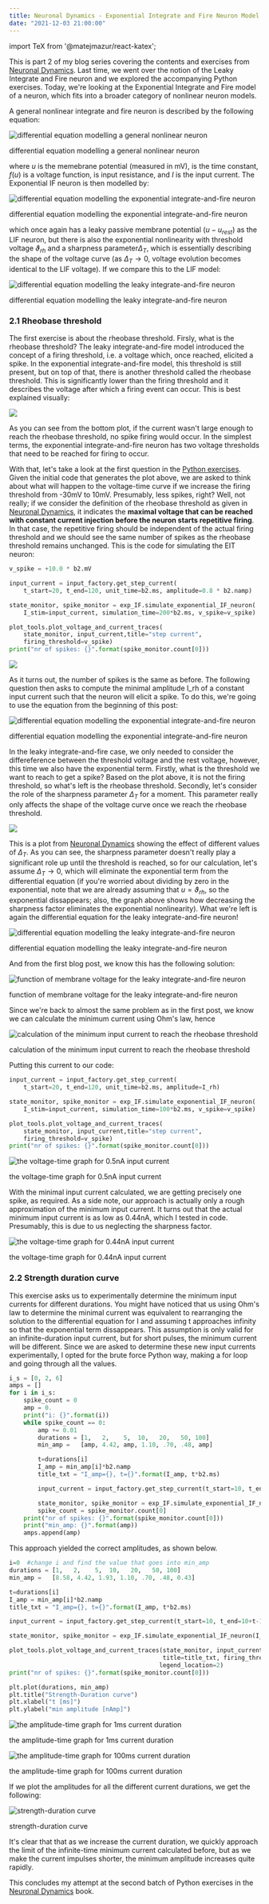 ```yaml
---
title: Neuronal Dynamics - Exponential Integrate and Fire Neuron Model
date: "2021-12-03 21:00:00"
---
```

import TeX from '@matejmazur/react-katex';


This is part 2 of my blog series covering the contents and exercises from [Neuronal Dynamics](https://neuronaldynamics.epfl.ch/). Last time, we went over the notion of the Leaky Integrate and Fire neuron and we explored the accompanying Python exercises. Today, we're looking at the Exponential Integrate and Fire model of a neuron, which fits into a broader category of nonlinear neuron models.

A general nonlinear integrate and fire neuron is described by the following equation:

![differential equation modelling a general nonlinear neuron](./nonlinear.png)

differential equation modelling a general nonlinear neuron

where $u$ is the memebrane potential (measured in mV), <TeX math="\tau"/> is the time constant, $f(u)$ is a voltage function, <TeX math="R(u)" /> is input resistance, and $I$ is the input current. The Exponential IF neuron is then modelled by:

![differential equation modelling the exponential integrate-and-fire neuron](./exp-if.png)

differential equation modelling the exponential integrate-and-fire neuron

which once again has a leaky passive membrane potential $(u-u_{rest})$ as the LIF neuron, but there is also the exponential nonlinearity with threshold voltage $\vartheta_{rh}$ and a sharpness parameter$\Delta_T$, which is essentially describing the shape of the voltage curve (as $\Delta_T\rightarrow0$, voltage evolution becomes identical to the LIF voltage). If we compare this to the LIF model:

![differential equation modelling the leaky integrate-and-fire neuron](./leaky_diff.png)

differential equation modelling the leaky integrate-and-fire neuron

### 2.1 Rheobase threshold

The first exercise is about the rheobase threshold. Firsly, what is the rheobase threshold? The leaky integrate-and-fire model introduced the concept of a firing threshold, i.e. a voltage which, once reached, elicited a spike. In the exponential integrate-and-fire model, this threshold is still present, but on top of that, there is another threshold called the rheobase threshold. This is significantly lower than the firing threshold and it describes the voltage after which a firing event can occur. This is best explained visually:

![](./voltage_spike_rh.png)

As you can see from the bottom plot, if the current wasn't large enough to reach the rheobase threshold, no spike firing would occur. In the simplest terms, the exponential integrate-and-fire neuron has two voltage thresholds that need to be reached for firing to occur.

With that, let's take a look at the first question in the [Python exercises](https://neuronaldynamics-exercises.readthedocs.io/en/latest/exercises/exponential-integrate-and-fire.html). Given the initial code that generates the plot above, we are asked to think about what will happen to the voltage-time curve if we increase the firing threshold from -30mV to 10mV. Presumably, less spikes, right? Well, not really; if we consider the definition of the rheobase threshold as given in [Neuronal Dynamics](https://neuronaldynamics.epfl.ch/), it indicates the **maximal voltage that can be reached with constant current injection before the neuron starts repetitive firing**. In that case, the repetitive firing should be independent of the actual firing threshold and we should see the same number of spikes as the rheobase threshold remains unchanged. This is the code for simulating the EIT neuron:

```python
v_spike = +10.0 * b2.mV

input_current = input_factory.get_step_current(
    t_start=20, t_end=120, unit_time=b2.ms, amplitude=0.8 * b2.namp)

state_monitor, spike_monitor = exp_IF.simulate_exponential_IF_neuron(
    I_stim=input_current, simulation_time=200*b2.ms, v_spike=v_spike)

plot_tools.plot_voltage_and_current_traces(
    state_monitor, input_current,title="step current",
    firing_threshold=v_spike)
print("nr of spikes: {}".format(spike_monitor.count[0]))
```

![](./rh_spikes.png)

As it turns out, the number of spikes is the same as before. The following question then asks to compute the minimal amplitude I_rh of a constant input current such that the neuron will elicit a spike. To do this, we're going to use the equation from the beginning of this post:

![differential equation modelling the exponential integrate-and-fire neuron](./exp-if.png)

differential equation modelling the exponential integrate-and-fire neuron

In the leaky integrate-and-fire case, we only needed to consider the differeference between the threshold voltage and the rest voltage, however, this time we also have the exponential term. Firstly, what is the threshold we want to reach to get a spike? Based on the plot above, it is not the firing threshold, so what's left is the rheobase threshold. Secondly, let's consider the role of the sharpness parameter $\Delta_T$ for a moment. This parameter really only affects the shape of the voltage curve once we reach the rheobase threshold.

![](./sharpness.png)

This is a plot from [Neuronal Dynamics](https://neuronaldynamics.epfl.ch/) showing the effect of different values of $\Delta_T$. As you can see, the sharpness parameter doesn't really play a significant role up until the threshold is reached, so for our calculation, let's assume $\Delta_T\rightarrow0$, which will eliminate the exponential term from the differential equation (if you're worried about dividing by zero in the exponential, note that we are already assuming that $u=\vartheta_{rh}$, so the exponential dissappears; also, the graph above shows how decreasing the sharpness factor eliminates the exponential nonlinearity). What we're left is again the differential equation for the leaky integrate-and-fire neuron!

![differential equation modelling the leaky integrate-and-fire neuron](./leaky_diff.png)

differential equation modelling the leaky integrate-and-fire neuron

And from the first blog post, we know this has the following solution:

![function of membrane voltage for the leaky integrate-and-fire neuron](./leaky.png)

function of membrane voltage for the leaky integrate-and-fire neuron

Since we're back to almost the same problem as in the first post, we know we can calculate the minimum current using Ohm's law, hence

![calculation of the minimum input current to reach the rheobase threshold](./min_current.png)

calculation of the minimum input current to reach the rheobase threshold

Putting this current to our code:

```python
input_current = input_factory.get_step_current(
    t_start=20, t_end=120, unit_time=b2.ms, amplitude=I_rh)

state_monitor, spike_monitor = exp_IF.simulate_exponential_IF_neuron(
    I_stim=input_current, simulation_time=100*b2.ms, v_spike=v_spike)

plot_tools.plot_voltage_and_current_traces(
    state_monitor, input_current,title="step current",
    firing_threshold=v_spike)
print("nr of spikes: {}".format(spike_monitor.count[0]))
```

![the voltage-time graph for 0.5nA input current](./0.5.png)

the voltage-time graph for 0.5nA input current

With the minimal input current calculated, we are getting precisely one spike, as required. As a side note, our approach is actually only a rough approximation of the minimum input current. It turns out that the actual minimum input current is as low as 0.44nA, which I tested in code. Presumably, this is due to us neglecting the sharpness factor.

![the voltage-time graph for 0.44nA input current](./0.44.png)

the voltage-time graph for 0.44nA input current

### 2.2 Strength duration curve

This exercise asks us to experimentally determine the minimum input currents for different durations. You might have noticed that us using Ohm's law to determine the minimal current was equivalent to rearranging the solution to the differential equation for I and assuming t approaches infinity so that the exponential term dissappears. This assumption is only valid for an infinite-duration input current, but for short pulses, the minimum current will be different. Since we are asked to determine these new input currents experimentally, I opted for the brute force Python way, making a for loop and going through all the values.

```python
i_s = [0, 2, 6]
amps = []
for i in i_s:
    spike_count = 0
    amp = 0.
    print("i: {}".format(i))
    while spike_count == 0:
        amp += 0.01
        durations = [1,   2,    5,  10,   20,   50, 100]
        min_amp =   [amp, 4.42, amp, 1.10, .70, .48, amp]

        t=durations[i]
        I_amp = min_amp[i]*b2.namp
        title_txt = "I_amp={}, t={}".format(I_amp, t*b2.ms)

        input_current = input_factory.get_step_current(t_start=10, t_end=10+t-1, unit_time=b2.ms, amplitude=I_amp)

        state_monitor, spike_monitor = exp_IF.simulate_exponential_IF_neuron(I_stim=input_current, simulation_time=(t+20)*b2.ms)
        spike_count = spike_monitor.count[0]
    print("nr of spikes: {}".format(spike_monitor.count[0]))
    print("min_amp: {}".format(amp))
    amps.append(amp)
```

This approach yielded the correct amplitudes, as shown below.

```python
i=0  #change i and find the value that goes into min_amp
durations = [1,   2,    5,  10,   20,   50, 100]
min_amp =   [8.58, 4.42, 1.93, 1.10, .70, .48, 0.43]

t=durations[i]
I_amp = min_amp[i]*b2.namp
title_txt = "I_amp={}, t={}".format(I_amp, t*b2.ms)

input_current = input_factory.get_step_current(t_start=10, t_end=10+t-1, unit_time=b2.ms, amplitude=I_amp)

state_monitor, spike_monitor = exp_IF.simulate_exponential_IF_neuron(I_stim=input_current, simulation_time=(t+20)*b2.ms)

plot_tools.plot_voltage_and_current_traces(state_monitor, input_current,
                                           title=title_txt, firing_threshold=exp_IF.FIRING_THRESHOLD_v_spike,
                                          legend_location=2)
print("nr of spikes: {}".format(spike_monitor.count[0]))

plt.plot(durations, min_amp)
plt.title("Strength-Duration curve")
plt.xlabel("t [ms]")
plt.ylabel("min amplitude [nAmp]")
```

![the amplitude-time graph for 1ms current duration](./1ms.png)

the amplitude-time graph for 1ms current duration

![the amplitude-time graph for 100ms current duration](./100ms.png)

the amplitude-time graph for 100ms current duration

If we plot the amplitudes for all the different current durations, we get the following:

![strength-duration curve](./strength.png)

strength-duration curve

It's clear that that as we increase the current duration, we quickly approach the limit of the infinite-time minimum current calculated before, but as we make the current impulses shorter, the minimum amplitude increases quite rapidly.

This concludes my attempt at the second batch of Python exercises in the [Neuronal Dynamics](https://neuronaldynamics.epfl.ch/) book.